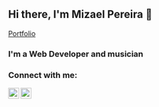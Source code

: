 ## Hi there, I'm Mizael Pereira  👋
[Portfolio][website]

### I'm a Web Developer and musician

### Connect with me:

[<img align="left" alt="Linkedin | LinkedIn" width="22px" src="https://cdn.jsdelivr.net/npm/simple-icons@v3/icons/linkedin.svg"/>][linkedin]
[<img align="left" alt="Instagram | Instagram" width="22px" src="https://cdn.jsdelivr.net/npm/simple-icons@v3/icons/instagram.svg"/>][instagram]
<br />
<br />
<br />

[website]: https://mizaelp.github.io
[instagram]: https://www.instagram.com/mizael_code/
[linkedin]: https://www.linkedin.com/in/mizael-pereira/
